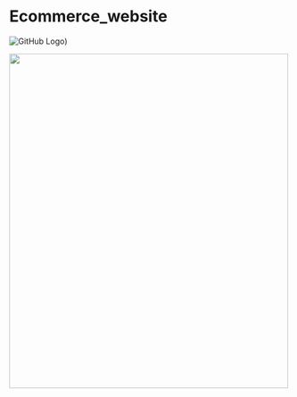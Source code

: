 # Ecommerce_website

![GitHub Logo](https://ibb.co/QNVZ7WG))

<img src="https://www.linkpicture.com/q/btsarmy-screen.jpg  " alt="" width="500" height="600">

